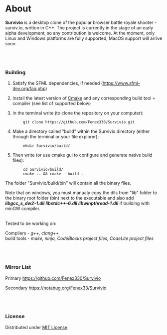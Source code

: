 # About<br>

**Survivio** is a desktop clone of the popular browser battle royale shooter - surviv.io, written in C++.
The project is currently in the stage of an early alpha development, so any contribution is welcome.
At the moment, only Linux and Windows platforms are fully supported, MacOS support will arrive soon. <br><br><br><br>





### Building

1) Satisfy the SFML dependencies, if needed (https://www.sfml-dev.org/faq.php)


2) Install the latest version of [Cmake](https://cmake.org/download/)
   and any corresponding build tool + compiler (see list of supported below)


3) In the terminal write (to clone the repository on your computer):<br>
```
        git clone https://github.com/Fenex330/Survivio.git
```

4) Make a directory called "build" within the Survivio directory (either through the terminal or your file explorer):<br>
```
        mkdir Survivio/build/
```

5) Then write (or use cmake gui to configure and generate native build files):<br>
```
        cd Survivio/build/
        cmake .. && cmake --build .
```

The folder "Survivio/build/bin" will contain all the binary files.

Note that on windows, you must manualy copy the dlls from "lib" folder to the binary root folder (bin) next to the executable
and also add ***libgcc_s_dw2-1.dll libstdc++-6.dll libwinpthread-1.dll*** if building with minGW compiler. <br><br>



Tested to be working on:

Compilers - *g++, clang++* <br>
build tools - *make, ninja, CodeBlocks project files, CodeLite project files* <br><br><br><br>





### Mirror List

Primary https://github.com/Fenex330/Survivio

Secondary https://notabug.org/Fenex33/Survivio <br><br><br><br>





### License

Distributed under [MIT License](./LICENSE.txt)
